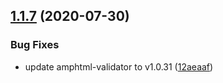 ## [1.1.7](https://github.com/saitho/amp-css/compare/v1.1.6...v1.1.7) (2020-07-30)


### Bug Fixes

* update amphtml-validator to v1.0.31 ([12aeaaf](https://github.com/saitho/amp-css/commit/12aeaafdf79525c247a8678cd9d7fa5e63de5253))
